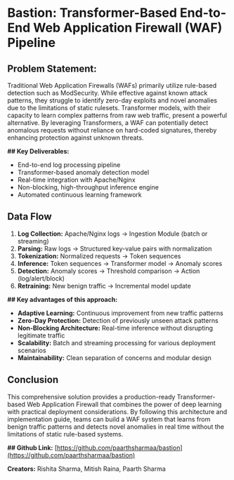 # Bastion: Transformer-Based End-to-End Web Application Firewall (WAF) Pipeline

## Problem Statement:

Traditional Web Application Firewalls (WAFs) primarily utilize rule-based detection such as ModSecurity. While effective against known attack patterns, they struggle to identify zero-day exploits and novel anomalies due to the limitations of static rulesets. Transformer models, with their capacity to learn complex patterns from raw web traffic, present a powerful alternative. By leveraging Transformers, a WAF can potentially detect anomalous requests without reliance on hard-coded signatures, thereby enhancing protection against unknown threats.

**## Key Deliverables:**

* End-to-end log processing pipeline 
* Transformer-based anomaly detection model 
* Real-time integration with Apache/Nginx 
* Non-blocking, high-throughput inference engine 
* Automated continuous learning framework 

## Data Flow

1.  **Log Collection:** Apache/Nginx logs → Ingestion Module (batch or streaming) 
2.  **Parsing:** Raw logs → Structured key-value pairs with normalization 
3.  **Tokenization:** Normalized requests → Token sequences 
4.  **Inference:** Token sequences → Transformer model → Anomaly scores 
5.  **Detection:** Anomaly scores → Threshold comparison → Action (log/alert/block) 
6.  **Retraining:** New benign traffic → Incremental model update 

**## Key advantages of this approach:**

* **Adaptive Learning:** Continuous improvement from new traffic patterns 
* **Zero-Day Protection:** Detection of previously unseen attack patterns 
* **Non-Blocking Architecture:** Real-time inference without disrupting legitimate traffic 
* **Scalability:** Batch and streaming processing for various deployment scenarios 
* **Maintainability:** Clean separation of concerns and modular design 

## Conclusion

This comprehensive solution provides a production-ready Transformer-based Web Application Firewall that combines the power of deep learning with practical deployment considerations. By following this architecture and implementation guide, teams can build a WAF system that learns from benign traffic patterns and detects novel anomalies in real time without the limitations of static rule-based systems.

**## Github Link:** [https://github.com/paarthsharmaa/bastion](https://github.com/paarthsharmaa/bastion) 

**Creators:** Rishita Sharma, Mitish Raina, Paarth Sharma 
